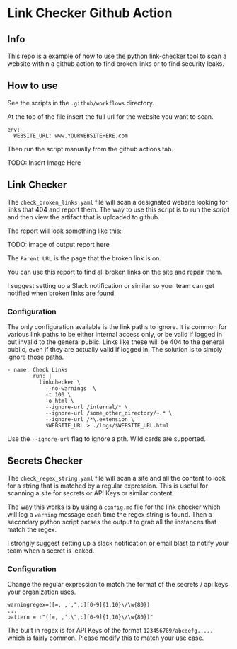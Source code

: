# Link Checker Github Action

## Info
This repo is a example of how to use the python link-checker tool to scan a website within a github action to find broken links or to find security leaks. 

## How to use
See the scripts in the `.github/workflows` directory. 

At the top of the file insert the full url for the website you want to scan. 

```
env:
  WEBSITE_URL: www.YOURWEBSITEHERE.com
```

Then run the script manually from the github actions tab.

TODO: Insert Image Here

## Link Checker
The `check_broken_links.yaml` file will scan a designated website looking for links that 404 and report them. The way to use this script is to run the script and then view the artifact that is uploaded to github.

The report will look something like this: 

TODO: Image of output report here

The `Parent URL` is the page that the broken link is on. 

You can use this report to find all broken links on the site and repair them. 

I suggest setting up a Slack notification or similar so your team can get notified when broken links are found. 

### Configuration

The only configuration available is the link paths to ignore. It is common for various link paths to be either internal access only, or be valid if logged in but invalid to the general public. Links like these will be 404 to the general public, even if they are actually valid if logged in. The solution is to simply ignore those paths. 

```
- name: Check Links
        run: |
          linkchecker \
            --no-warnings  \
            -t 100 \
            -o html \
            --ignore-url /internal/* \
            --ignore-url /some_other_directory/~.* \
            --ignore-url /*\.extension \
            $WEBSITE_URL > ./logs/$WEBSITE_URL.html
```

Use the `--ignore-url` flag to ignore a pth. Wild cards are supported. 


## Secrets Checker

The `check_regex_string.yaml` file will scan a site and all the  content to look for a string that is matched by a regular expression. This is useful for scanning a site for secrets or API Keys or similar content. 

The way this works is by using a `config.md` file for the link checker which will log a `warning` message each time the regex string is found. Then a secondary python script parses the output to grab all the instances that match the regex. 

I strongly suggest setting up a slack notification or email blast to notify your team when a secret is leaked. 


### Configuration

Change the regular expression to match the format of the secrets / api keys your organization uses. 

```
warningregex=([=, ,',",:][0-9]{1,10}\/\w{80})
...
pattern = r"([=, ,',\",:][0-9]{1,10}\/\w{80})"
```

The built in regex is for API Keys of the format `123456789/abcdefg.....` which is fairly common. Please modify this to match your use case. 